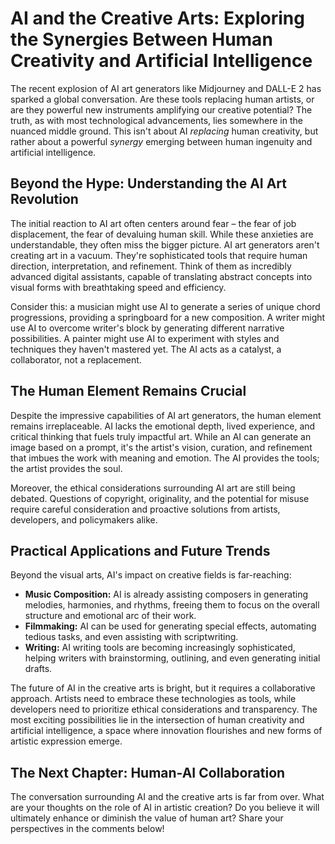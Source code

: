 # AI and the Creative Arts: Exploring the Synergies Between Human Creativity and Artificial Intelligence

The recent explosion of AI art generators like Midjourney and DALL-E 2 has sparked a global conversation.  Are these tools replacing human artists, or are they powerful new instruments amplifying our creative potential? The truth, as with most technological advancements, lies somewhere in the nuanced middle ground. This isn't about AI *replacing* human creativity, but rather about a powerful *synergy* emerging between human ingenuity and artificial intelligence.

## Beyond the Hype: Understanding the AI Art Revolution

The initial reaction to AI art often centers around fear – the fear of job displacement, the fear of devaluing human skill. While these anxieties are understandable, they often miss the bigger picture.  AI art generators aren't creating art in a vacuum. They're sophisticated tools that require human direction, interpretation, and refinement.  Think of them as incredibly advanced digital assistants, capable of translating abstract concepts into visual forms with breathtaking speed and efficiency.

Consider this:  a musician might use AI to generate a series of unique chord progressions, providing a springboard for a new composition.  A writer might use AI to overcome writer's block by generating different narrative possibilities. A painter might use AI to experiment with styles and techniques they haven't mastered yet. The AI acts as a catalyst, a collaborator, not a replacement.

## The Human Element Remains Crucial

Despite the impressive capabilities of AI art generators, the human element remains irreplaceable.  AI lacks the emotional depth, lived experience, and critical thinking that fuels truly impactful art.  While an AI can generate an image based on a prompt, it's the artist's vision, curation, and refinement that imbues the work with meaning and emotion.  The AI provides the tools; the artist provides the soul.

Moreover, the ethical considerations surrounding AI art are still being debated.  Questions of copyright, originality, and the potential for misuse require careful consideration and proactive solutions from artists, developers, and policymakers alike.

##  Practical Applications and Future Trends

Beyond the visual arts, AI's impact on creative fields is far-reaching:

* **Music Composition:** AI is already assisting composers in generating melodies, harmonies, and rhythms, freeing them to focus on the overall structure and emotional arc of their work.
* **Filmmaking:** AI can be used for generating special effects, automating tedious tasks, and even assisting with scriptwriting.
* **Writing:** AI writing tools are becoming increasingly sophisticated, helping writers with brainstorming, outlining, and even generating initial drafts.


The future of AI in the creative arts is bright, but it requires a collaborative approach.  Artists need to embrace these technologies as tools, while developers need to prioritize ethical considerations and transparency.  The most exciting possibilities lie in the intersection of human creativity and artificial intelligence, a space where innovation flourishes and new forms of artistic expression emerge.

##  The Next Chapter: Human-AI Collaboration

The conversation surrounding AI and the creative arts is far from over.  What are your thoughts on the role of AI in artistic creation?  Do you believe it will ultimately enhance or diminish the value of human art? Share your perspectives in the comments below!
